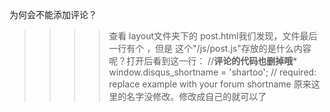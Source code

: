 为何会不能添加评论？
>>>>查看 layout文件夹下的 post.html我们发现，文件最后一行有个 <script src="/js/post.js" type="text/javascript"></script>，但是
这个"/js/post.js"存放的是什么内容呢？打开后看到这一行：
//**评论的代码也删掉哦***
    window.disqus_shortname = 'shartoo'; // required: replace example with your forum shortname
原来这里的名字没修改。修改成自己的就可以了

